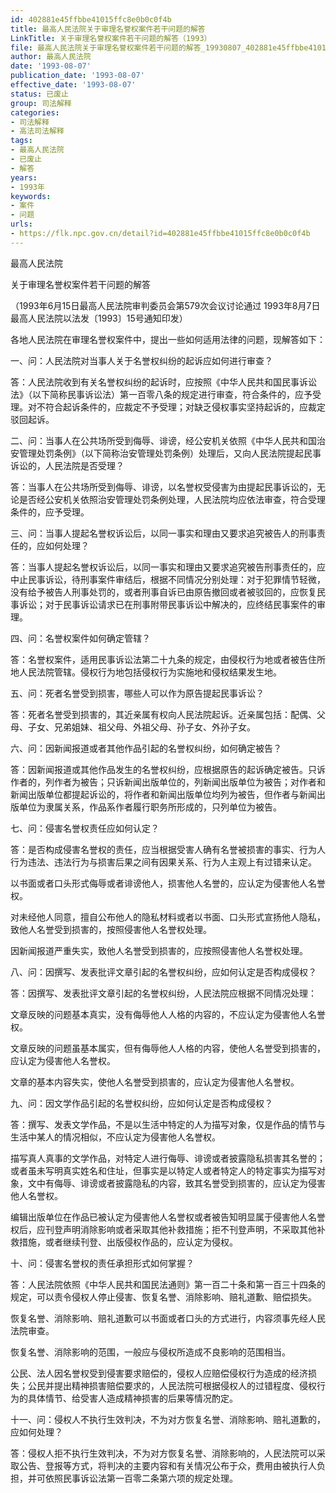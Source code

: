```yaml
---
id: 402881e45ffbbe41015ffc8e0b0c0f4b
title: 最高人民法院关于审理名誉权案件若干问题的解答
LinkTitle: 关于审理名誉权案件若干问题的解答（1993）
file: 最高人民法院关于审理名誉权案件若干问题的解答_19930807_402881e45ffbbe41015ffc8e0b0c0f4b.docx
author: 最高人民法院
date: '1993-08-07'
publication_date: '1993-08-07'
effective_date: '1993-08-07'
status: 已废止
group: 司法解释
categories:
- 司法解释
- 高法司法解释
tags:
- 最高人民法院
- 已废止
- 解答
years:
- 1993年
keywords:
- 案件
- 问题
urls:
- https://flk.npc.gov.cn/detail?id=402881e45ffbbe41015ffc8e0b0c0f4b
---
```


最高人民法院

关于审理名誉权案件若干问题的解答

（1993年6月15日最高人民法院审判委员会第579次会议讨论通过 1993年8月7日最高人民法院以法发〔1993〕15号通知印发）

各地人民法院在审理名誉权案件中，提出一些如何适用法律的问题，现解答如下：

一、问：人民法院对当事人关于名誉权纠纷的起诉应如何进行审查？

答：人民法院收到有关名誉权纠纷的起诉时，应按照《中华人民共和国民事诉讼法》（以下简称民事诉讼法）第一百零八条的规定进行审查，符合条件的，应予受理。对不符合起诉条件的，应裁定不予受理；对缺乏侵权事实坚持起诉的，应裁定驳回起诉。

二、问：当事人在公共场所受到侮辱、诽谤，经公安机关依照《中华人民共和国治安管理处罚条例》（以下简称治安管理处罚条例）处理后，又向人民法院提起民事诉讼的，人民法院是否受理？

答：当事人在公共场所受到侮辱、诽谤，以名誉权受侵害为由提起民事诉讼的，无论是否经公安机关依照治安管理处罚条例处理，人民法院均应依法审查，符合受理条件的，应予受理。

三、问：当事人提起名誉权诉讼后，以同一事实和理由又要求追究被告人的刑事责任的，应如何处理？

答：当事人提起名誉权诉讼后，以同一事实和理由又要求追究被告刑事责任的，应中止民事诉讼，待刑事案件审结后，根据不同情况分别处理：对于犯罪情节轻微，没有给予被告人刑事处罚的，或者刑事自诉已由原告撤回或者被驳回的，应恢复民事诉讼；对于民事诉讼请求已在刑事附带民事诉讼中解决的，应终结民事案件的审理。

四、问：名誉权案件如何确定管辖？

答：名誉权案件，适用民事诉讼法第二十九条的规定，由侵权行为地或者被告住所地人民法院管辖。侵权行为地包括侵权行为实施地和侵权结果发生地。

五、问：死者名誉受到损害，哪些人可以作为原告提起民事诉讼？

答：死者名誉受到损害的，其近亲属有权向人民法院起诉。近亲属包括：配偶、父母、子女、兄弟姐妹、祖父母、外祖父母、孙子女、外孙子女。

六、问：因新闻报道或者其他作品引起的名誉权纠纷，如何确定被告？

答：因新闻报道或其他作品发生的名誉权纠纷，应根据原告的起诉确定被告。只诉作者的，列作者为被告；只诉新闻出版单位的，列新闻出版单位为被告；对作者和新闻出版单位都提起诉讼的，将作者和新闻出版单位均列为被告，但作者与新闻出版单位为隶属关系，作品系作者履行职务所形成的，只列单位为被告。

七、问：侵害名誉权责任应如何认定？

答：是否构成侵害名誉权的责任，应当根据受害人确有名誉被损害的事实、行为人行为违法、违法行为与损害后果之间有因果关系、行为人主观上有过错来认定。

以书面或者口头形式侮辱或者诽谤他人，损害他人名誉的，应认定为侵害他人名誉权。

对未经他人同意，擅自公布他人的隐私材料或者以书面、口头形式宣扬他人隐私，致他人名誉受到损害的，按照侵害他人名誉权处理。

因新闻报道严重失实，致他人名誉受到损害的，应按照侵害他人名誉权处理。

八、问：因撰写、发表批评文章引起的名誉权纠纷，应如何认定是否构成侵权？

答：因撰写、发表批评文章引起的名誉权纠纷，人民法院应根据不同情况处理：

文章反映的问题基本真实，没有侮辱他人人格的内容的，不应认定为侵害他人名誉权。

文章反映的问题虽基本属实，但有侮辱他人人格的内容，使他人名誉受到损害的，应认定为侵害他人名誉权。

文章的基本内容失实，使他人名誉受到损害的，应认定为侵害他人名誉权。

九、问：因文学作品引起的名誉权纠纷，应如何认定是否构成侵权？

答：撰写、发表文学作品，不是以生活中特定的人为描写对象，仅是作品的情节与生活中某人的情况相似，不应认定为侵害他人名誉权。

描写真人真事的文学作品，对特定人进行侮辱、诽谤或者披露隐私损害其名誉的；或者虽未写明真实姓名和住址，但事实是以特定人或者特定人的特定事实为描写对象，文中有侮辱、诽谤或者披露隐私的内容，致其名誉受到损害的，应认定为侵害他人名誉权。

编辑出版单位在作品已被认定为侵害他人名誉权或者被告知明显属于侵害他人名誉权后，应刊登声明消除影响或者采取其他补救措施；拒不刊登声明，不采取其他补救措施，或者继续刊登、出版侵权作品的，应认定为侵权。

十、问：侵害名誉权的责任承担形式如何掌握？

答：人民法院依照《中华人民共和国民法通则》第一百二十条和第一百三十四条的规定，可以责令侵权人停止侵害、恢复名誉、消除影响、赔礼道歉、赔偿损失。

恢复名誉、消除影响、赔礼道歉可以书面或者口头的方式进行，内容须事先经人民法院审查。

恢复名誉、消除影响的范围，一般应与侵权所造成不良影响的范围相当。

公民、法人因名誉权受到侵害要求赔偿的，侵权人应赔偿侵权行为造成的经济损失；公民并提出精神损害赔偿要求的，人民法院可根据侵权人的过错程度、侵权行为的具体情节、给受害人造成精神损害的后果等情况酌定。

十一、问：侵权人不执行生效判决，不为对方恢复名誉、消除影响、赔礼道歉的，应如何处理？

答：侵权人拒不执行生效判决，不为对方恢复名誉、消除影响的，人民法院可以采取公告、登报等方式，将判决的主要内容和有关情况公布于众，费用由被执行人负担，并可依照民事诉讼法第一百零二条第六项的规定处理。
